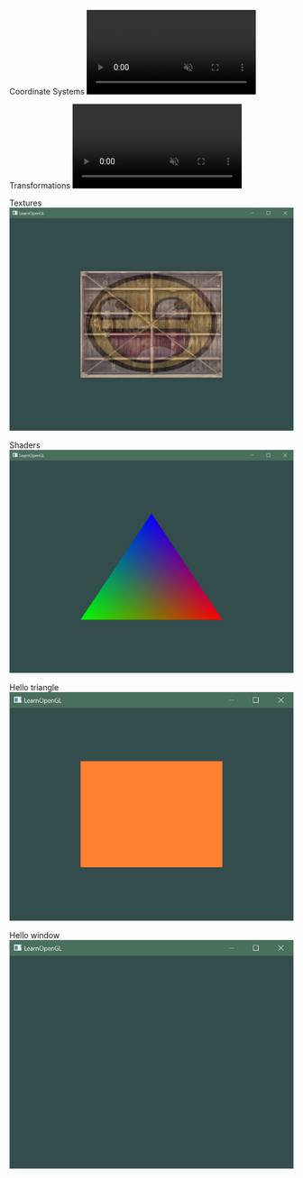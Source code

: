 Coordinate Systems
<video controls autoplay muted loop src="https://github.com/xaviervitor/LearnOpenGL/assets/23154422/9d2aeb25-0ab1-454a-85d4-4a1efe90b64d" type="video/mp4">

Transformations
<video controls autoplay muted loop src="https://github.com/xaviervitor/LearnOpenGL/assets/23154422/dc8d1a95-c80e-4649-8129-4f6a3f7c4448" type="video/mp4">

Textures
<img src="screenshots/3 textures.png" alt="Textures chapter screenshot" />

Shaders
<img src="screenshots/2 shaders.png" alt="Shaders chapter screenshot" />

Hello triangle
<img src="screenshots/1 hello triangle.png" alt="Hello triangle chapter screenshot" />

Hello window
<img src="screenshots/0 hello window.png" alt="Hello window chapter screenshot" />